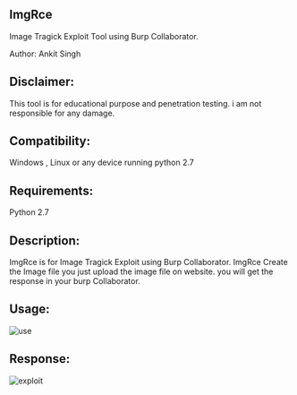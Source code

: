 ## ImgRce
Image Tragick Exploit Tool using Burp Collaborator.

Author: Ankit Singh

## Disclaimer: 
This tool is for educational purpose and penetration testing. i am not responsible for any damage.

## Compatibility:
Windows , Linux or any device running python 2.7

## Requirements:
Python 2.7

## Description:
ImgRce is for Image Tragick Exploit using Burp Collaborator. ImgRce Create the Image file you just upload the image file on website. you will get the response in your burp Collaborator.

## Usage:
![use](https://user-images.githubusercontent.com/29841053/63261518-54d0bd00-c2a1-11e9-85f3-12fc99514a35.png)

## Response:
![exploit](https://user-images.githubusercontent.com/29841053/63261855-1b4c8180-c2a2-11e9-96a9-5b9fbce3193c.png)
